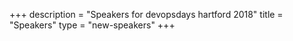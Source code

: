 +++
description = "Speakers for devopsdays hartford 2018"
title = "Speakers"
type = "new-speakers"
+++